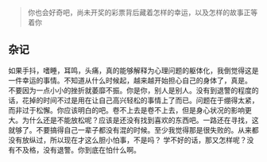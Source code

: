 > 你也会好奇吧，尚未开奖的彩票背后藏着怎样的幸运，以及怎样的故事正等着你

## 杂记
如果手抖，嗜睡，耳鸣，头痛，真的能够解释为心理问题的躯体化，我倒觉得这是一件幸运的事情。不知道从什么时候起，越来越开始担心自己的身体了，真是。
不要因为一点小小的挫折就萎靡不振。你是你，别人是别人。没有到退警的程度的话，花掉的时间不过是用在让自己高兴轻松的事情上了而已。问题在于绷得太紧，而非过于松懈。你应该明白的吧。卷不上去是卷不上去，但是身心状况的影响更大。为什么还是不能放松呢？应该是还没有找到喜欢的东西吧。一路还在寻找，这就够了。不要搞得自己一辈子都没有混的时候。至少我觉得那是很失败的。从来都没有放纵过，所以现在才这么胆小怕事，不是吗？
学不好的话，那又怎样呢？没有不及格，没有退警。你到底在怕什么啊。